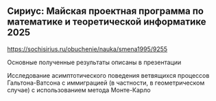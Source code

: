 ## Сириус: Майская проектная программа по математике и теоретической информатике 2025
https://sochisirius.ru/obuchenie/nauka/smena1995/9255

Основные полученные результаты описаны в презентации

Исследование асимптотического поведения ветвящихся процессов Гальтона-Ватсона с иммиграцией (в частности, в геометрическом случае) с использованием метода Монте-Карло
